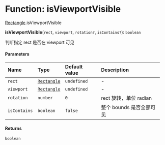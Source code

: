 # Function: isViewportVisible

[Rectangle](/en/auto-docs/utils/modules/Rectangle.md).isViewportVisible

**isViewportVisible**(`rect`, `viewport`, `rotation?`, `isContains?`): `boolean`

判断指定 rect 是否在 viewport 可见

#### Parameters

| Name | Type | Default value | Description |
| :------ | :------ | :------ | :------ |
| `rect` | [`Rectangle`](/en/auto-docs/utils/classes/Rectangle-1.md) | `undefined` | - |
| `viewport` | [`Rectangle`](/en/auto-docs/utils/classes/Rectangle-1.md) | `undefined` | - |
| `rotation` | `number` | `0` | rect 旋转，单位 radian |
| `isContains` | `boolean` | `false` | 整个 bounds 是否全部可见 |

#### Returns

`boolean`
